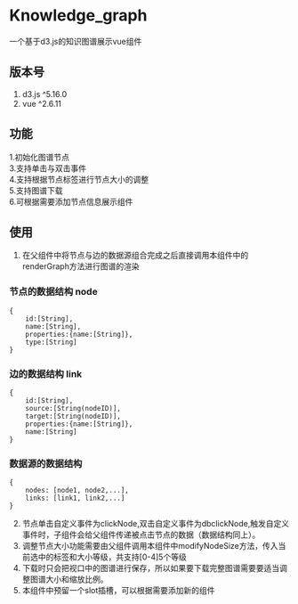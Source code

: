 # Knowledge_graph
一个基于d3.js的知识图谱展示vue组件
## 版本号
1. d3.js  ^5.16.0
2. vue  ^2.6.11

## 功能
1.初始化图谱节点   
3.支持单击与双击事件   
4.支持根据节点标签进行节点大小的调整   
5.支持图谱下载   
6.可根据需要添加节点信息展示组件   

## 使用
1. 在父组件中将节点与边的数据源组合完成之后直接调用本组件中的renderGraph方法进行图谱的渲染
### 节点的数据结构 node

```
{
    id:[String],
    name:[String],
    properties:{name:[String]},
    type:[String]
}
```
### 边的数据结构 link
```
{
    id:[String],
    source:[String(nodeID)],
    target:[String(nodeID)],
    properties:{name:[String]},
    name:[String]
}
```
### 数据源的数据结构
```
{
    nodes: [node1, node2,...],
    links: [link1, link2,...]
}
```

2. 节点单击自定义事件为clickNode,双击自定义事件为dbclickNode,触发自定义事件时，子组件会给父组件传递被点击节点的数据（数据结构同上）。
3. 调整节点大小功能需要由父组件调用本组件中modifyNodeSize方法，传入当前选中的标签和大小等级，共支持[0-4]5个等级
4. 下载时只会把视口中的图谱进行保存，所以如果要下载完整图谱需要要适当调整图谱大小和缩放比例。
5. 本组件中预留一个slot插槽，可以根据需要添加新的组件

